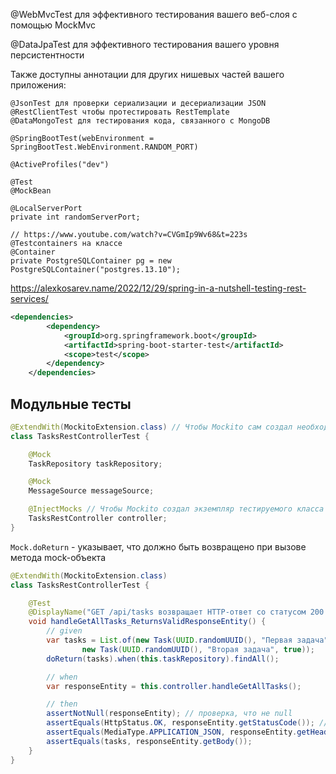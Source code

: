 @WebMvcTest для эффективного тестирования вашего веб-слоя с помощью MockMvc

@DataJpaTest для эффективного тестирования вашего уровня персистентности

Также доступны аннотации для других нишевых частей вашего приложения:

```
@JsonTest для проверки сериализации и десериализации JSON
@RestClientTest чтобы протестировать RestTemplate
@DataMongoTest для тестирования кода, связанного с MongoDB

@SpringBootTest(webEnvironment = SpringBootTest.WebEnvironment.RANDOM_PORT)

@ActiveProfiles("dev")

@Test
@MockBean

@LocalServerPort
private int randomServerPort;

// https://www.youtube.com/watch?v=CVGmIp9Wv68&t=223s
@Testcontainers на классе
@Container
private PostgreSQLContainer pg = new PostgreSQLContainer("postgres.13.10");
```

https://alexkosarev.name/2022/12/29/spring-in-a-nutshell-testing-rest-services/
```xml
<dependencies>
        <dependency>
            <groupId>org.springframework.boot</groupId>
            <artifactId>spring-boot-starter-test</artifactId>
            <scope>test</scope>
        </dependency>
    </dependencies>
```

## Модульные тесты

```java
@ExtendWith(MockitoExtension.class) // Чтобы Mockito сам создал необходимые mock-объекты, необходимо добавить расширение Mockito к классу
class TasksRestControllerTest {

    @Mock
    TaskRepository taskRepository;

    @Mock
    MessageSource messageSource;

    @InjectMocks // Чтобы Mockito создал экземпляр тестируемого класса и передал mock-объекты в качестве аргументов его конструктора
    TasksRestController controller;
}
```

`Mock.doReturn` - указывает, что должно быть возвращено при вызове метода mock-объекта

```java
@ExtendWith(MockitoExtension.class)
class TasksRestControllerTest {

    @Test
    @DisplayName("GET /api/tasks возвращает HTTP-ответ со статусом 200 OK и списком задач")
    void handleGetAllTasks_ReturnsValidResponseEntity() {
        // given
        var tasks = List.of(new Task(UUID.randomUUID(), "Первая задача", false),
                new Task(UUID.randomUUID(), "Вторая задача", true));
        doReturn(tasks).when(this.taskRepository).findAll();

        // when
        var responseEntity = this.controller.handleGetAllTasks();

        // then
        assertNotNull(responseEntity); // проверка, что не null
        assertEquals(HttpStatus.OK, responseEntity.getStatusCode()); // код ответа 200 OK
        assertEquals(MediaType.APPLICATION_JSON, responseEntity.getHeaders().getContentType()); // в ответе тип данных JSON
        assertEquals(tasks, responseEntity.getBody()); 
    }
}
```

